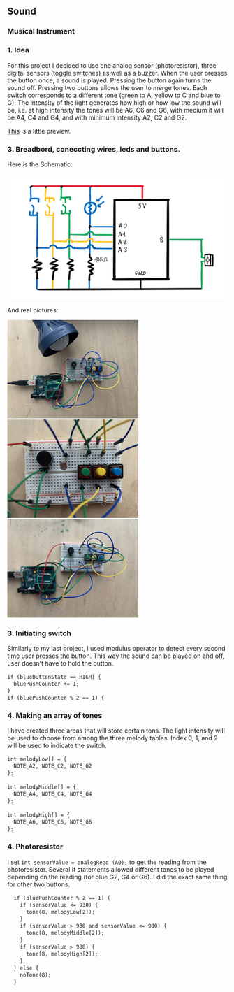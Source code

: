 ## Sound
### Musical Instrument

### 1. Idea
For this project I decided to use one analog sensor (photoresistor), three digital sensors (toggle switches) as well as a buzzer. When the user presses the button once, a sound is played. Pressing the button again turns the sound off. Pressing two buttons allows the user to merge tones. Each switch corresponds to a different tone (green to A, yellow to C and blue to G). The intensity of the light generates how high or how low the sound will be, i.e. at high intensity the tones will be A6, C6 and G6, with medium it will be A4, C4 and G4, and with minimum intensity A2, C2 and G2.

[This](https://drive.google.com/file/d/1ulfjGoZxMpCM56Oqk8ds434B8zzkwXdN/view?usp=sharing) is a little preview.

### 3. Breadbord, coneccting wires, leds and buttons.
Here is the Schematic:

<img src="https://github.com/martapienkosz/interactivemedia/blob/master/Media/nov%20170.png" width="800">

And real pictures:

<img src="https://github.com/martapienkosz/interactivemedia/blob/master/Media/nov%20171.jpg" width="300"> <img src="https://github.com/martapienkosz/interactivemedia/blob/master/Media/nov172.jpg" width="300"> <img src="https://github.com/martapienkosz/interactivemedia/blob/master/Media/nov%20173.jpg" width="300">


### 3. Initiating switch
Similarly to my last project, I used modulus operator to detect every second time user presses the button. This way the sound can be played on and off, user doesn't have to hold the button.

````
if (blueButtonState == HIGH) {
  bluePushCounter += 1;
}
if (bluePushCounter % 2 == 1) {
````


### 4. Making an array of tones
I have created three areas that will store certain tons. The light intensity will be used to choose from among the three melody tables. Index 0, 1, and 2 will be used to indicate the switch.

````
int melodyLow[] = {
  NOTE_A2, NOTE_C2, NOTE_G2
};

int melodyMiddle[] = {
  NOTE_A4, NOTE_C4, NOTE_G4
};

int melodyHigh[] = {
  NOTE_A6, NOTE_C6, NOTE_G6
};
````
 
### 4. Photoresistor
I set `int sensorValue = analogRead (A0);` to get the reading from the photoresistor. Several if statements allowed different tones to be played depending on the reading (for blue G2, G4 or G6). I did the exact same thing for other two buttons.

````
  if (bluePushCounter % 2 == 1) {
    if (sensorValue <= 930) {
      tone(8, melodyLow[2]);
    }
    if (sensorValue > 930 and sensorValue <= 980) {
      tone(8, melodyMiddle[2]);
    }
    if (sensorValue > 980) {
      tone(8, melodyHigh[2]);
    }
  } else {
    noTone(8);
  }
````
